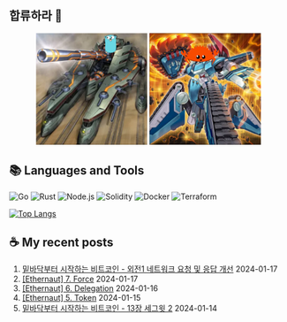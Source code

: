 ## 합류하라 🤝

<div align="center">
    <img src="https://github.com/piatoss3612/piatoss3612/blob/main/assets/go.png" alt="합류하라-go" width="40%" height="auto">
    <img src="https://github.com/piatoss3612/piatoss3612/blob/main/assets/rust.png" alt="합류하라-rust" width="40%" height="auto">
</div>

## 📚 Languages and Tools

![Go](https://img.shields.io/badge/Go-00ADD8?style=for-the-badge&logo=go&logoColor=white)
![Rust](https://img.shields.io/badge/Rust-000000?style=for-the-badge&logo=rust&logoColor=white)
![Node.js](https://img.shields.io/badge/Node.js-43853D?style=for-the-badge&logo=node.js&logoColor=white)
![Solidity](https://img.shields.io/badge/solidity-363636?style=for-the-badge&logo=solidity&logoColor=white)
![Docker](https://img.shields.io/badge/docker-%230db7ed.svg?style=for-the-badge&logo=docker&logoColor=white)
![Terraform](https://img.shields.io/badge/terraform-%235835CC.svg?style=for-the-badge&logo=terraform&logoColor=white)

[![Top Langs](https://github-readme-stats.vercel.app/api/top-langs/?username=piatoss3612&layout=compact)](https://github.com/piatoss3612/github-readme-stats)

## ☕ My recent posts

1. [밑바닥부터 시작하는 비트코인 - 외전1 네트워크 요청 및 응답 개선](https://piatoss3612.tistory.com/101) 2024-01-17
2. [[Ethernaut] 7. Force](https://piatoss3612.tistory.com/100) 2024-01-17
3. [[Ethernaut] 6. Delegation](https://piatoss3612.tistory.com/99) 2024-01-16
4. [[Ethernaut] 5. Token](https://piatoss3612.tistory.com/98) 2024-01-15
5. [밑바닥부터 시작하는 비트코인 - 13장 세그윗 2](https://piatoss3612.tistory.com/97) 2024-01-14